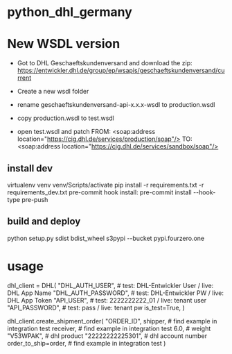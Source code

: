 # python_dhl_germany

# New WSDL version
- Got to DHL Geschaeftskundenversand and download the zip:
https://entwickler.dhl.de/group/ep/wsapis/geschaeftskundenversand/current

- Create a new wsdl folder
- rename geschaeftskundenversand-api-x.x.x-wsdl to production.wsdl
- copy production.wsdl to test.wsdl
- open test.wsdl and patch
FROM: <soap:address location="https://cig.dhl.de/services/production/soap"/>
TO: <soap:address location="https://cig.dhl.de/services/sandbox/soap"/>

## install dev
virtualenv venv
venv/Scripts/activate
pip install -r requirements.txt -r requirements_dev.txt
pre-commit hook install: pre-commit install --hook-type pre-push

## build and deploy
python setup.py sdist bdist_wheel
s3pypi --bucket pypi.fourzero.one


# usage
dhl_client = DHL(
    "DHL_AUTH_USER", # test: DHL-Entwickler User / live: DHL App Name
    "DHL_AUTH_PASSWORD", # test: DHL-Entwickler PW / live: DHL App Token
    "API_USER", # test: 2222222222_01 / live: tenant user
    "API_PASSWORD", # test: pass / live: tenant pw
    is_test=True,
)

dhl_client.create_shipment_order(
    "ORDER_ID",
    shipper, # find example in integration test
    receiver, # find example in integration test
    6.0, # weight
    "V53WPAK", # dhl product
    "22222222225301", # dhl account number
    order_to_ship=order, # find example in integration test
)
